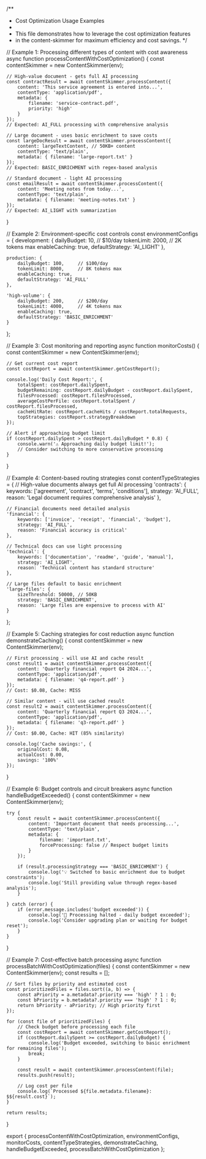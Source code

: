 /**
 * Cost Optimization Usage Examples
 * 
 * This file demonstrates how to leverage the cost optimization features
 * in the content-skimmer for maximum efficiency and cost savings.
 */

// Example 1: Processing different types of content with cost awareness
async function processContentWithCostOptimization() {
    const contentSkimmer = new ContentSkimmer(env);
    
    // High-value document - gets full AI processing
    const contractResult = await contentSkimmer.processContent({
        content: 'This service agreement is entered into...',
        contentType: 'application/pdf',
        metadata: { 
            filename: 'service-contract.pdf',
            priority: 'high'
        }
    });
    // Expected: AI_FULL processing with comprehensive analysis
    
    // Large document - uses basic enrichment to save costs
    const largeDocResult = await contentSkimmer.processContent({
        content: largeTextContent, // 50KB+ content
        contentType: 'text/plain',
        metadata: { filename: 'large-report.txt' }
    });
    // Expected: BASIC_ENRICHMENT with regex-based analysis
    
    // Standard document - light AI processing
    const emailResult = await contentSkimmer.processContent({
        content: 'Meeting notes from today...',
        contentType: 'text/plain',
        metadata: { filename: 'meeting-notes.txt' }
    });
    // Expected: AI_LIGHT with summarization
}

// Example 2: Environment-specific cost controls
const environmentConfigs = {
    development: {
        dailyBudget: 10,      // $10/day
        tokenLimit: 2000,     // 2K tokens max
        enableCaching: true,
        defaultStrategy: 'AI_LIGHT'
    },
    
    production: {
        dailyBudget: 100,     // $100/day
        tokenLimit: 8000,     // 8K tokens max
        enableCaching: true,
        defaultStrategy: 'AI_FULL'
    },
    
    'high-volume': {
        dailyBudget: 200,     // $200/day
        tokenLimit: 4000,     // 4K tokens max
        enableCaching: true,
        defaultStrategy: 'BASIC_ENRICHMENT'
    }
};

// Example 3: Cost monitoring and reporting
async function monitorCosts() {
    const contentSkimmer = new ContentSkimmer(env);
    
    // Get current cost report
    const costReport = await contentSkimmer.getCostReport();
    
    console.log('Daily Cost Report:', {
        totalSpent: costReport.dailySpent,
        budgetRemaining: costReport.dailyBudget - costReport.dailySpent,
        filesProcessed: costReport.filesProcessed,
        averageCostPerFile: costReport.totalSpent / costReport.filesProcessed,
        cacheHitRate: costReport.cacheHits / costReport.totalRequests,
        topStrategies: costReport.strategyBreakdown
    });
    
    // Alert if approaching budget limit
    if (costReport.dailySpent > costReport.dailyBudget * 0.8) {
        console.warn('⚠️ Approaching daily budget limit!');
        // Consider switching to more conservative processing
    }
}

// Example 4: Content-based routing strategies
const contentTypeStrategies = {
    // High-value documents always get full AI processing
    'contracts': {
        keywords: ['agreement', 'contract', 'terms', 'conditions'],
        strategy: 'AI_FULL',
        reason: 'Legal document requires comprehensive analysis'
    },
    
    // Financial documents need detailed analysis
    'financial': {
        keywords: ['invoice', 'receipt', 'financial', 'budget'],
        strategy: 'AI_FULL',
        reason: 'Financial accuracy is critical'
    },
    
    // Technical docs can use light processing
    'technical': {
        keywords: ['documentation', 'readme', 'guide', 'manual'],
        strategy: 'AI_LIGHT',
        reason: 'Technical content has standard structure'
    },
    
    // Large files default to basic enrichment
    'large-files': {
        sizeThreshold: 50000, // 50KB
        strategy: 'BASIC_ENRICHMENT',
        reason: 'Large files are expensive to process with AI'
    }
};

// Example 5: Caching strategies for cost reduction
async function demonstrateCaching() {
    const contentSkimmer = new ContentSkimmer(env);
    
    // First processing - will use AI and cache result
    const result1 = await contentSkimmer.processContent({
        content: 'Quarterly financial report Q4 2024...',
        contentType: 'application/pdf',
        metadata: { filename: 'q4-report.pdf' }
    });
    // Cost: $0.08, Cache: MISS
    
    // Similar content - will use cached result
    const result2 = await contentSkimmer.processContent({
        content: 'Quarterly financial report Q3 2024...',
        contentType: 'application/pdf',
        metadata: { filename: 'q3-report.pdf' }
    });
    // Cost: $0.00, Cache: HIT (85% similarity)
    
    console.log('Cache savings:', {
        originalCost: 0.08,
        actualCost: 0.00,
        savings: '100%'
    });
}

// Example 6: Budget controls and circuit breakers
async function handleBudgetExceeded() {
    const contentSkimmer = new ContentSkimmer(env);
    
    try {
        const result = await contentSkimmer.processContent({
            content: 'Important document that needs processing...',
            contentType: 'text/plain',
            metadata: { 
                filename: 'important.txt',
                forceProcessing: false // Respect budget limits
            }
        });
        
        if (result.processingStrategy === 'BASIC_ENRICHMENT') {
            console.log('💡 Switched to basic enrichment due to budget constraints');
            console.log('Still providing value through regex-based analysis');
        }
        
    } catch (error) {
        if (error.message.includes('budget exceeded')) {
            console.log('🚫 Processing halted - daily budget exceeded');
            console.log('Consider upgrading plan or waiting for budget reset');
        }
    }
}

// Example 7: Cost-effective batch processing
async function processBatchWithCostOptimization(files) {
    const contentSkimmer = new ContentSkimmer(env);
    const results = [];
    
    // Sort files by priority and estimated cost
    const prioritizedFiles = files.sort((a, b) => {
        const aPriority = a.metadata?.priority === 'high' ? 1 : 0;
        const bPriority = b.metadata?.priority === 'high' ? 1 : 0;
        return bPriority - aPriority; // High priority first
    });
    
    for (const file of prioritizedFiles) {
        // Check budget before processing each file
        const costReport = await contentSkimmer.getCostReport();
        if (costReport.dailySpent >= costReport.dailyBudget) {
            console.log('Budget exceeded, switching to basic enrichment for remaining files');
            break;
        }
        
        const result = await contentSkimmer.processContent(file);
        results.push(result);
        
        // Log cost per file
        console.log(`Processed ${file.metadata.filename}: $${result.cost}`);
    }
    
    return results;
}

export {
    processContentWithCostOptimization,
    environmentConfigs,
    monitorCosts,
    contentTypeStrategies,
    demonstrateCaching,
    handleBudgetExceeded,
    processBatchWithCostOptimization
};
